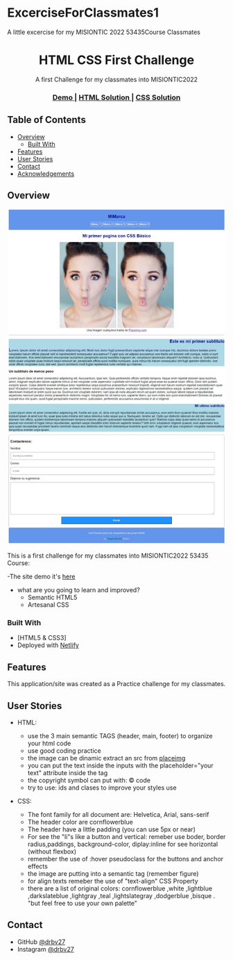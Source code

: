# ExcerciseForClassmates1

A little excercise for my MISIONTIC 2022 53435Course Classmates

<!-- Please update value in the {}  -->

<h1 align="center">HTML CSS First Challenge</h1>

<div align="center">
  A first Challenge for my classmates into MISIONTIC2022
</div>

<div align="center">
  <h3>
    <a href="https://htmlcssexcercise1.netlify.app/">
      Demo
    </a>
    <span> | </span>
    <a href="https://github.com/drbv27/ExcerciseForClassmates1/blob/main/index.html">
      HTML Solution
    </a>
    <span> | </span>
    <a href="https://github.com/drbv27/ExcerciseForClassmates1/blob/main/styles.css">
      CSS Solution
    </a>
  </h3>
</div>

<!-- TABLE OF CONTENTS -->

## Table of Contents

- [Overview](#overview)
  - [Built With](#built-with)
- [Features](#features)
- [User Stories](#user-stories)
- [Contact](#contact)
- [Acknowledgements](#acknowledgements)

<!-- OVERVIEW -->

## Overview

![screenshot](https://github.com/drbv27/ExcerciseForClassmates1/blob/main/src/img/CAPTURA1.jpeg)

This is a first challenge for my classmates into MISIONTIC2022 53435 Course:

-The site demo it's [here](https://htmlcssexcercise1.netlify.app/)

- what are you going to learn and improved?
  - Semantic HTML5
  - Artesanal CSS

### Built With

<!-- This section should list any major frameworks that you built your project using. Here are a few examples.-->

- [HTML5 & CSS3]
- Deployed with [Netlify](https://www.netlify.com/)

## Features

<!-- List the features of your application or follow the template. Don't share the figma file here :) -->

This application/site was created as a Practice challenge for my classmates.

## User Stories

- HTML:

  - use the 3 main semantic TAGS (header, main, footer) to organize your html code
  - use good coding practice
  - the image can be dinamic extract an src from [placeimg](https://placeimg.com)
  - you can put the text inside the inputs with the placeholder="your text" attribute inside the tag
  - the copyright symbol can put with: &copy; code
  - try to use: ids and clases to improve your styles use

- CSS:
  - The font family for all document are: Helvetica, Arial, sans-serif
  - The header color are cornflowerblue
  - The header have a little padding (you can use 5px or near)
  - For see the "li"s like a button and vertical: remeber use boder, border radius,paddings, background-color, diplay:inline for see horizontal (without flexbox)
  - remember the use of :hover pseudoclass for the buttons and anchor effects
  - the image are putting into a semantic tag (remember figure)
  - for align texts remeber the use of "text-align" CSS Property
  - there are a list of original colors: cornflowerblue ,white ,lightblue ,darkslateblue ,lightgray ,teal ,lightslategray ,dodgerblue ,bisque . "but feel free to use your own palette"

## Contact

- GitHub [@drbv27](https://github.com/drbv27)
- Instagram [@drbv27](https://www.instagram.com/diego.r.bonilla)
